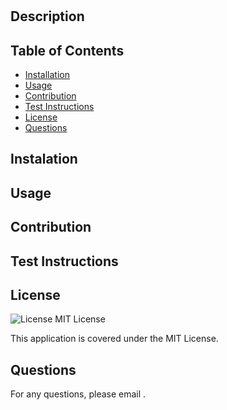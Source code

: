 
# 

## Description


## Table of Contents
- [Installation](#installation)
- [Usage](#usage)
- [Contribution](#contribution)
- [Test Instructions](#test-instructions)
- [License](#license)
- [Questions](#questions)

## Instalation


## Usage


## Contribution


## Test Instructions


## License
![License](https://img.shields.io/badge/License-MIT-yellow.svg) MIT License

This application is covered under the MIT License.

## Questions
 
For any questions, please email .
